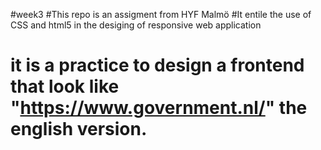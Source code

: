 #week3
#This repo is an assigment from HYF Malmö
#It entile the use of CSS and html5 in the desiging of responsive web application
# it is a practice to design a frontend that look like "https://www.government.nl/" the english version.
